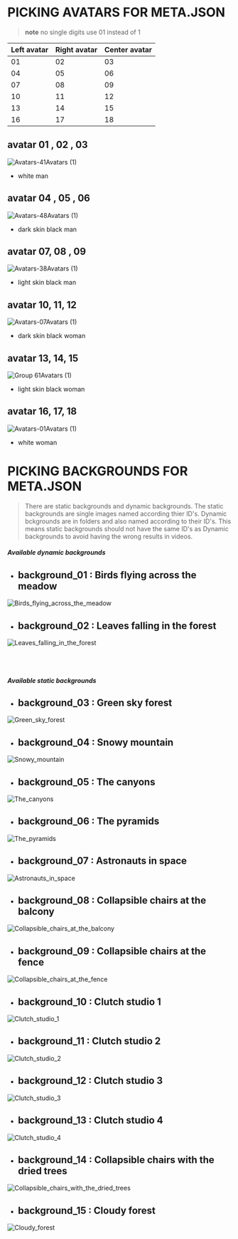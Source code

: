 # PICKING AVATARS FOR META.JSON


> **note**
> no single digits use 01 instead of 1

Left avatar  | Right avatar | Center avatar
------------- | ------------- | -------------
01  | 02 | 03 
04 |05 | 06
07| 08 | 09
10| 11 | 12
13| 14 | 15
16|17 | 18

## avatar 01 , 02 , 03
![Avatars-41Avatars (1)](https://user-images.githubusercontent.com/64972836/206910110-b1e17bcc-4ad6-4a7e-bd3b-d229e0c07157.png)
- white man

## avatar 04 , 05 , 06
![Avatars-48Avatars (1)](https://user-images.githubusercontent.com/64972836/206910158-81f80d78-01b8-4f14-b320-4b561a0ec3fc.png)
- dark skin black man

## avatar 07, 08 , 09
![Avatars-38Avatars (1)](https://user-images.githubusercontent.com/64972836/206910236-a652fd1e-0156-42f1-ba9c-f9d9583aa7da.png)
- light skin black man

## avatar 10, 11, 12
![Avatars-07Avatars (1)](https://user-images.githubusercontent.com/64972836/206910249-0acfc86d-d4a1-4515-a06c-96ef9ef76647.png)
- dark skin black woman

## avatar 13, 14, 15
![Group 61Avatars (1)](https://user-images.githubusercontent.com/64972836/206910259-1ff86f72-bcae-45b9-bd69-a37632343db0.png)
- light skin black woman

## avatar 16, 17, 18
![Avatars-01Avatars (1)](https://user-images.githubusercontent.com/64972836/206910270-f5594054-65e8-4508-aa81-73b476524ff8.png)
- white woman



# PICKING BACKGROUNDS FOR META.JSON
>There are static backgrounds and dynamic backgrounds. The static backgrounds are single images named according thier ID's. Dynamic bckgrounds are in folders and also named according to their ID's. This means static backgrounds should not have the same ID's as Dynamic backgrounds to avoid having the wrong results in videos.

##### Available dynamic backgrounds

- ## **background_01** : Birds flying across the meadow
![Birds_flying_across_the_meadow](https://user-images.githubusercontent.com/71768696/206945589-c354038b-2674-4a23-b94d-42310dbb65ca.gif) <br>
- ## **background_02** : Leaves falling in the forest
![Leaves_falling_in_the_forest](https://user-images.githubusercontent.com/71768696/206945678-82d23db4-7e9c-4c06-bf6f-250034574875.gif) <br>

<br><br>

##### Available static backgrounds

- ## **background_03** : Green sky forest
![Green_sky_forest](https://user-images.githubusercontent.com/71768696/206945982-59ffc4c1-5d70-41cc-86d0-9645c6c2c2d3.png) <br>

- ## **background_04** : Snowy mountain
![Snowy_mountain](https://user-images.githubusercontent.com/71768696/206946008-6ccc3e18-33ef-42d3-aae4-129abf0a57de.png) <br>

- ## **background_05** : The canyons
![The_canyons](https://user-images.githubusercontent.com/71768696/206946061-c4935e8d-7bec-46fc-8295-af1f970d120c.png) <br>

- ## **background_06** : The pyramids
![The_pyramids](https://user-images.githubusercontent.com/71768696/206946121-f2841ea3-2d9c-490a-b959-8fa86a6798fe.png) <br>

- ## **background_07** : Astronauts in space
![Astronauts_in_space](https://user-images.githubusercontent.com/71768696/206946153-044bd2b9-2689-4c4e-85e5-335274a9c20b.png) <br>

-  ## **background_08** : Collapsible chairs at the balcony
![Collapsible_chairs_at_the_balcony](https://user-images.githubusercontent.com/71768696/206946178-b7261019-286c-4435-939a-b9decc5f9293.png) <br>

- ## **background_09** : Collapsible chairs at the fence
![Collapsible_chairs_at_the_fence](https://user-images.githubusercontent.com/71768696/206946196-8ea96f15-40a0-442a-870d-fbc18da8e343.png) <br>

- ## **background_10** : Clutch studio 1
![Clutch_studio_1](https://user-images.githubusercontent.com/71768696/206946228-8e1d7d4d-629a-4a4f-8fad-5c8215abbc59.png) <br>

- ## **background_11** : Clutch studio 2
![Clutch_studio_2](https://user-images.githubusercontent.com/71768696/206946266-c80886e2-9195-4b22-941a-9a859c33d002.png) <br>

- ## **background_12** : Clutch studio 3
![Clutch_studio_3](https://user-images.githubusercontent.com/71768696/206946279-5f443d16-6340-4b30-beda-3b15959d9417.png) <br>

- ## **background_13** : Clutch studio 4
![Clutch_studio_4](https://user-images.githubusercontent.com/71768696/206946290-ef9bb37d-bd0b-48e7-a0bd-054c8f73de42.png) <br>

- ## **background_14** : Collapsible chairs with the dried trees
![Collapsible_chairs_with_the_dried_trees](https://user-images.githubusercontent.com/71768696/206946316-ef6e5884-1e07-4b9b-a12e-a16ff473f28b.png) <br>

- ## **background_15** : Cloudy forest
![Cloudy_forest](https://user-images.githubusercontent.com/71768696/206946343-0a784e31-c6dd-4872-bc01-bdef359f2ace.png) <br>

